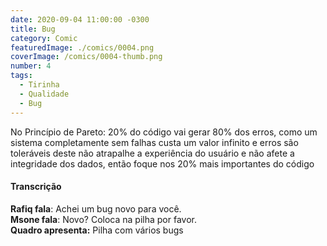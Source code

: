 ```yaml
---
date: 2020-09-04 11:00:00 -0300
title: Bug
category: Comic
featuredImage: ./comics/0004.png
coverImage: /comics/0004-thumb.png
number: 4
tags:
  - Tirinha
  - Qualidade
  - Bug
---
```


No Princípio de Pareto: 20% do código vai gerar 80% dos erros, como um sistema completamente sem falhas custa um valor infinito e erros são toleráveis deste não atrapalhe a experiência do usuário e não afete a integridade dos dados, então foque nos 20% mais importantes do código

#### Transcrição

**Rafiq fala**: Achei um bug novo para você.  
**Msone fala**: Novo? Coloca na pilha por favor.  
**Quadro apresenta:** Pilha com vários bugs  
